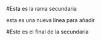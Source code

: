#Esta es la rama secundaria

esta es una nueva línea para añadir

#Este es el final de la secundaria
